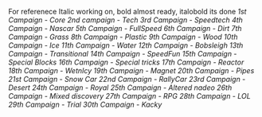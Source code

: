 For referenece Italic working on, bold almost ready, italobold its done
*1st Campaign - Core*
*2nd campaign - Tech*
*3rd Campaign - Speedtech*
*4th Campaign - Nascar*
*5th Campaign - FullSpeed*
*6th Campaign - Dirt*
*7th Campaign - Grass*
*8th Campaign - Plastic*
*9th Campaign - Wood*
*10th Campaign - Ice*
*11th Campaign - Water*
*12th Campaign - Bobsleigh*
*13th Campaign - Transitional*
*14th Campaign - SpeedFun*
*15th Campaign - Special Blocks*
*16th Campaign - Special tricks*
*17th Campaign - Reactor*
*18th Campaign - WetnIcy*
*19th Campaign - Magnet*
*20th Campaign - Pipes*
*21st Campaign - Snow Car*
*22nd Campaign - RallyCar*
*23rd Campaign - Desert*
*24th Campaign - Royal*
*25th Campaign - Altered nadeo*
*26th Campaign - Mixed discovery*
*27th Campaign - RPG*
*28th Campaign - LOL*
*29th Campaign - Trial*
*30th Campaign - Kacky*